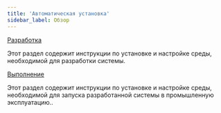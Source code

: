 ```yaml
---
title: 'Автоматическая установка'
sidebar_label: Обзор
---
```


[Разработка](Development_auto_.md)

Этот раздел содержит инструкции по установке и настройке среды, необходимой для разработки системы.

[Выполнение](Execution_auto_.md)

Этот раздел содержит инструкции по установке и настройке среды, необходимой для запуска разработанной системы в промышленную эксплуатацию..
